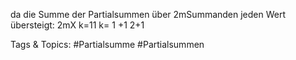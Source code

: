 da die Summe der Partialsummen über 2mSummanden jeden Wert übersteigt:
2mX
k=11
k= 1 +1
2+1

   Tags & Topics:
   #Partialsumme
   #Partialsummen